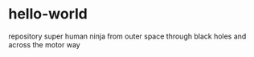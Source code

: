 # hello-world
repository
super human ninja from outer space through black holes and across the motor way
